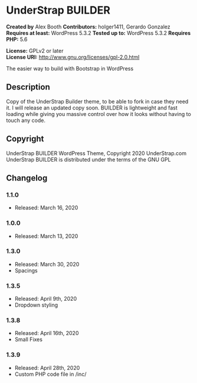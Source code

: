 # UnderStrap BUILDER

**Created by** Alex Booth
**Contributors:** holger1411, Gerardo Gonzalez
**Requires at least:** WordPress 5.3.2
**Tested up to:** WordPress 5.3.2 
**Requires PHP:** 5.6

**License:** GPLv2 or later  
**License URI:** http://www.gnu.org/licenses/gpl-2.0.html  

The easier way to build with Bootstrap in WordPress

## Description

Copy of the UnderStrap Builder theme, to be able to fork in case they need it. I will release an updated copy soon.
BUILDER is lightweight and fast loading while giving you massive control over how it looks without having to touch any code.

## Copyright

UnderStrap BUILDER WordPress Theme, Copyright 2020 UnderStrap.com
UnderStrap BUILDER is distributed under the terms of the GNU GPL

## Changelog

### 1.1.0
* Released: March 16, 2020

### 1.0.0
* Released: March 13, 2020

### 1.3.0
* Released: March 30, 2020
* Spacings

### 1.3.5
* Released: April 9th, 2020
* Dropdown styling

### 1.3.8
* Released: April 16th, 2020
* Small Fixes

### 1.3.9
* Released: April 28th, 2020
* Custom PHP code file in /inc/